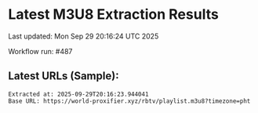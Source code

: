 # Latest M3U8 Extraction Results

Last updated: Mon Sep 29 20:16:24 UTC 2025

Workflow run: #487

## Latest URLs (Sample):
```
Extracted at: 2025-09-29T20:16:23.944041
Base URL: https://world-proxifier.xyz/rbtv/playlist.m3u8?timezone=pht

```
